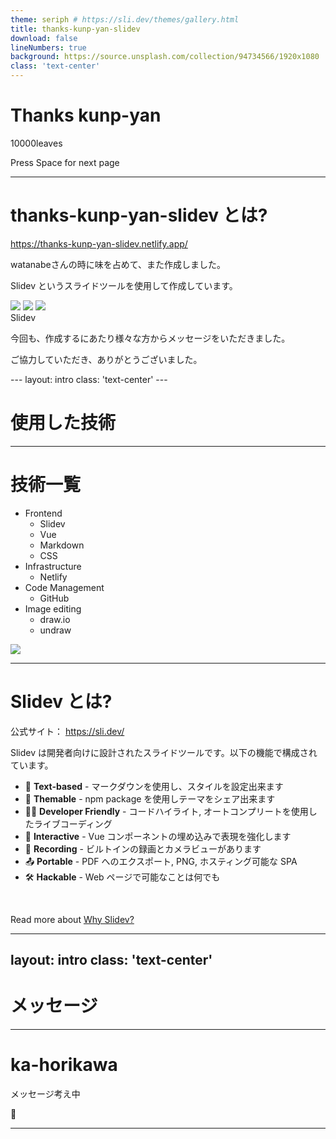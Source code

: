 ```yaml
---
theme: seriph # https://sli.dev/themes/gallery.html
title: thanks-kunp-yan-slidev
download: false
lineNumbers: true
background: https://source.unsplash.com/collection/94734566/1920x1080
class: 'text-center'
---
```


# Thanks kunp-yan

10000leaves

<div class="pt-12">
  <span @click="$slidev.nav.next" class="px-2 py-1 rounded cursor-pointer" hover="bg-white bg-opacity-10">
    Press Space for next page <carbon:arrow-right class="inline"/>
  </span>
</div>

<div class="abs-br m-6 flex gap-2">
  <a href="https://github.com/10000leaves/thanks-kunp-yan-slidev" target="_blank" alt="GitHub"
    class="text-xl icon-btn opacity-50 !border-none !hover:text-white">
    <carbon-logo-github />
  </a>
</div>

---

# thanks-kunp-yan-slidev とは?
https://thanks-kunp-yan-slidev.netlify.app/  

watanabeさんの時に味を占めて、また作成しました。

Slidev というスライドツールを使用して作成しています。

<div class="w-60 relative mt-6">
  <div class="relative w-40 h-40">
    <img
      v-motion
      :initial="{ x: 800, y: -100, scale: 1.5, rotate: -50 }"
      :enter="final"
      class="absolute top-0 left-0 right-0 bottom-0"
      src="https://sli.dev/logo-square.png"
    />
    <img
      v-motion
      :initial="{ y: 500, x: -100, scale: 2 }"
      :enter="final"
      class="absolute top-0 left-0 right-0 bottom-0"
      src="https://sli.dev/logo-circle.png"
    />
    <img
      v-motion
      :initial="{ x: 600, y: 400, scale: 2, rotate: 100 }"
      :enter="final"
      class="absolute top-0 left-0 right-0 bottom-0"
      src="https://sli.dev/logo-triangle.png"
    />
  </div>
  <div
    class="text-5xl absolute top-14 left-40 text-[#2B90B6] -z-1"
    v-motion
    :initial="{ x: -80, opacity: 0}"
    :enter="{ x: 0, opacity: 1, transition: { delay: 2000, duration: 1000 } }">
    Slidev
  </div>
</div>

<script setup lang="ts">
const final = {
  x: 0,
  y: 0,
  rotate: 0,
  scale: 1,
  transition: {
    type: 'spring',
    damping: 10,
    stiffness: 20,
    mass: 2
  }
}
</script>

<div
  v-motion
  :initial="{ x:35, y: 40, opacity: 0}"
  :enter="{ y: 0, opacity: 1, transition: { delay: 3500 } }"
>
  <p>今回も、作成するにあたり様々な方からメッセージをいただきました。</p>
  <p>ご協力していただき、ありがとうございました。</p>
</div>
---
layout: intro
class: 'text-center'
---

# 使用した技術

<Decoration />

---

# 技術一覧

<div class="grid grid-cols-[30%,70%]"><div>

- Frontend
  - Slidev
  - Vue
  - Markdown
  - CSS
- Infrastructure
  - Netlify
- Code Management
  - GitHub
- Image editing
  - draw.io
  - undraw

</div><div>
  <img src="/drawio/systemConfiguration.drawio.png"/>
</div></div>

---

# Slidev とは?

公式サイト： https://sli.dev/

Slidev は開発者向けに設計されたスライドツールです。以下の機能で構成されています。

- 📝 **Text-based** - マークダウンを使用し、スタイルを設定出来ます
- 🎨 **Themable** - npm package を使用しテーマをシェア出来ます
- 🧑‍💻 **Developer Friendly** - コードハイライト, オートコンプリートを使用したライブコーディング
- 🤹 **Interactive** - Vue コンポーネントの埋め込みで表現を強化します
- 🎥 **Recording** - ビルトインの録画とカメラビューがあります
- 📤 **Portable** - PDF へのエクスポート, PNG, ホスティング可能な SPA
- 🛠 **Hackable** - Web ページで可能なことは何でも

<br>

Read more about [Why Slidev?](https://sli.dev/guide/why)

---
layout: intro
class: 'text-center'
---

# メッセージ

<Decoration />

---

# ka-horikawa  

<div class="grid grid-cols-[50%,50%]"><div>

メッセージ考え中

</div><div class="text-5xl m-0 animate-spin">
  🔄
</div></div>

---
